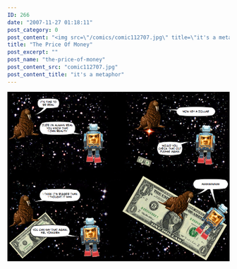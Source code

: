 ```yaml
---
ID: 266
date: "2007-11-27 01:18:11"
post_category: 0
post_content: "<img src=\"/comics/comic112707.jpg\" title=\"it's a metaphor\" />"
title: "The Price Of Money"
post_excerpt: ""
post_name: "the-price-of-money"
post_content_src: "comic112707.jpg"
post_content_title: "it's a metaphor"
---
```



[![it's a metaphor](/comics-hi-res/comic112707.jpg)](/comics-hi-res/comic112707.jpg)
